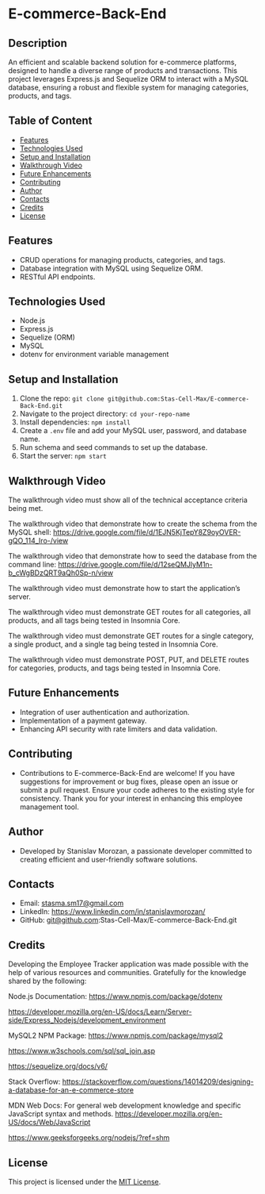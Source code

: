 # E-commerce-Back-End

## Description 

An efficient and scalable backend solution for e-commerce platforms, designed to handle a diverse range of products and transactions. This project leverages Express.js and Sequelize ORM to interact with a MySQL database, ensuring a robust and flexible system for managing categories, products, and tags.

## Table of Content

- [Features](#features)
- [Technologies Used](#technologies-used)
- [Setup and Installation](#setup-and-installation)
- [Walkthrough Video](#walkthrough-video)
- [Future Enhancements](#future-enhancements)
- [Contributing](#contributing)
- [Author](#author)
- [Contacts](#contacts)
- [Credits](#credits)
- [License](#license)

## Features
- CRUD operations for managing products, categories, and tags.
- Database integration with MySQL using Sequelize ORM.
- RESTful API endpoints.

## Technologies Used
- Node.js
- Express.js
- Sequelize (ORM)
- MySQL
- dotenv for environment variable management

## Setup and Installation
1. Clone the repo: `git clone git@github.com:Stas-Cell-Max/E-commerce-Back-End.git`
2. Navigate to the project directory: `cd your-repo-name`
3. Install dependencies: `npm install`
4. Create a `.env` file and add your MySQL user, password, and database name.
5. Run schema and seed commands to set up the database.
6. Start the server: `npm start`

## Walkthrough Video
The walkthrough video must show all of the technical acceptance criteria being met.

The walkthrough video that demonstrate how to create the schema from the MySQL shell: https://drive.google.com/file/d/1EJN5KjTepY8Z9oyOVER-gQO_114_Iro-/view

The walkthrough video that demonstrate how to seed the database from the command line: https://drive.google.com/file/d/12seQMJlyM1n-b_cWgBDzQRT9aQh0Sp-n/view

The walkthrough video must demonstrate how to start the application’s server.

The walkthrough video must demonstrate GET routes for all categories, all products, and all tags being tested in Insomnia Core.

The walkthrough video must demonstrate GET routes for a single category, a single product, and a single tag being tested in Insomnia Core.

The walkthrough video must demonstrate POST, PUT, and DELETE routes for categories, products, and tags being tested in Insomnia Core.

## Future Enhancements
- Integration of user authentication and authorization.
- Implementation of a payment gateway.
- Enhancing API security with rate limiters and data validation.

## Contributing
- Contributions to E-commerce-Back-End are welcome! If you have suggestions for improvement or bug fixes, please open an issue or submit a pull request. Ensure your code adheres to the existing style for consistency. Thank you for your interest in enhancing this employee management tool.

## Author
- Developed by Stanislav Morozan, a passionate developer committed to creating efficient and user-friendly software solutions.

## Contacts
- Email: stasma.sm17@gmail.com 
- LinkedIn: https://www.linkedin.com/in/stanislavmorozan/
- GitHub: git@github.com:Stas-Cell-Max/E-commerce-Back-End.git

## Credits
Developing the Employee Tracker application was made possible with the help of various resources and communities. Gratefully for the knowledge shared by the following:

Node.js Documentation: https://www.npmjs.com/package/dotenv

https://developer.mozilla.org/en-US/docs/Learn/Server-side/Express_Nodejs/development_environment

MySQL2 NPM Package: https://www.npmjs.com/package/mysql2

https://www.w3schools.com/sql/sql_join.asp

https://sequelize.org/docs/v6/

Stack Overflow: https://stackoverflow.com/questions/14014209/designing-a-database-for-an-e-commerce-store

MDN Web Docs: For general web development knowledge and specific JavaScript syntax and methods. https://developer.mozilla.org/en-US/docs/Web/JavaScript

https://www.geeksforgeeks.org/nodejs/?ref=shm

## License
This project is licensed under the [MIT License](LICENSE).
